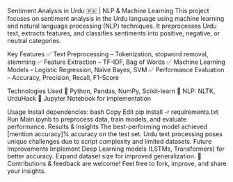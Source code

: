 Sentiment Analysis in Urdu 🇵🇰 | NLP & Machine Learning
This project focuses on sentiment analysis in the Urdu language using machine learning and natural language processing (NLP) techniques. It preprocesses Urdu text, extracts features, and classifies sentiments into positive, negative, or neutral categories.

Key Features
✅ Text Preprocessing – Tokenization, stopword removal, stemming
✅ Feature Extraction – TF-IDF, Bag of Words
✅ Machine Learning Models – Logistic Regression, Naïve Bayes, SVM
✅ Performance Evaluation – Accuracy, Precision, Recall, F1-Score

Technologies Used
🔹 Python, Pandas, NumPy, Scikit-learn
🔹 NLP: NLTK, UrduHack
🔹 Jupyter Notebook for implementation

Usage
Install dependencies:
bash
Copy
Edit
pip install -r requirements.txt
Run Main.ipynb to preprocess data, train models, and evaluate performance.
Results & Insights
The best-performing model achieved [mention accuracy]% accuracy on the test set.
Urdu text processing poses unique challenges due to script complexity and limited datasets.
Future Improvements
Implement Deep Learning models (LSTMs, Transformers) for better accuracy.
Expand dataset size for improved generalization.
🚀 Contributions & feedback are welcome! Feel free to fork, improve, and share your insights.

